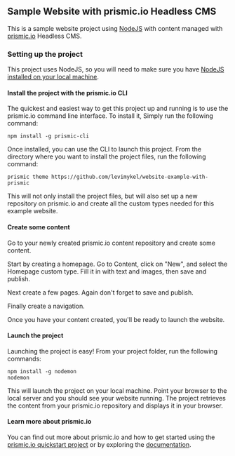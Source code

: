 ## Sample Website with prismic.io Headless CMS

This is a sample website project using [NodeJS](http://nodejs.org/) with content managed with [prismic.io](http://prismic.io) Headless CMS. 

### Setting up the project

This project uses NodeJS, so you will need to make sure you have [NodeJS installed on your local machine](https://nodejs.org/en/download/).

#### Install the project with the prismic.io CLI

The quickest and easiest way to get this project up and running is to use the prismic.io command line interface. To install it, Simply run the following command:

```
npm install -g prismic-cli
```

Once installed, you can use the CLI to launch this project. From the directory where you want to install the project files, run the following command:

```
prismic theme https://github.com/levimykel/website-example-with-prismic
```

This will not only install the project files, but will also set up a new repository on prismic.io and create all the custom types needed for this example website.

#### Create some content

Go to your newly created prismic.io content repository and create some content. 

Start by creating a homepage. Go to Content, click on "New", and select the Homepage custom type. Fill it in with text and images, then save and publish.

Next create a few pages. Again don't forget to save and publish. 

Finally create a navigation. 

Once you have your content created, you'll be ready to launch the website. 

#### Launch the project

Launching the project is easy! From your project folder, run the following commands:

```
npm install -g nodemon
nodemon
```

This will launch the project on your local machine. Point your browser to the local server and you should see your website running. The project retrieves the content from your prismic.io repository and displays it in your browser.


#### Learn more about prismic.io

You can find out more about prismic.io and how to get started using the [prismic.io quickstart project](https://prismic.io/quickstart) or by exploring the [documentation](https://prismic.io/docs#?lang=node).
